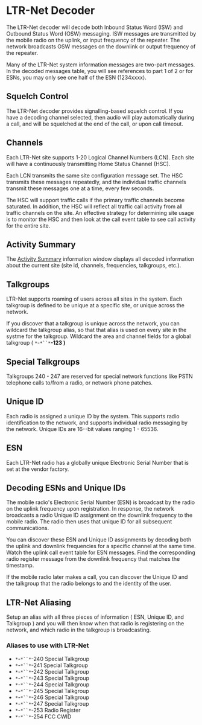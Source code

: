# LTR-Net Decoder #

The LTR-Net decoder will decode both Inbound Status Word (ISW) and Outbound Status Word (OSW) messaging.  ISW messages are transmitted by the mobile radio on the uplink, or input frequency of the repeater.  The network broadcasts OSW messages on the downlink or output frequency of the repeater.

Many of the LTR-Net system information messages are two-part messages.  In the decoded messages table, you will see references to part 1 of 2 or for ESNs, you may only see one half of the ESN (1234xxxx).

## Squelch Control ##

The LTR-Net decoder provides signalling-based squelch control.  If you have a decoding channel selected, then audio will play automatically during a call, and will be squelched at the end of the call, or upon call timeout.

## Channels ##

Each LTR-Net site supports 1-20 Logical Channel Numbers (LCN).  Each site will have a continuously transmitting Home Status Channel (HSC).

Each LCN transmits the same site configuration message set.  The HSC transmits these messages repeatedly, and the individual traffic channels transmit these messages one at a time, every few seconds.

The HSC will support traffic calls if the primary traffic channels become saturated.  In addition, the HSC will reflect all traffic call activity from all traffic channels on the site.  An effective strategy for determining site usage is to monitor the HSC and then look at the call event table to see call activity for the entire site.

## Activity Summary ##
The [Activity Summary](ActivitySummary.md) information window displays all decoded information about the current site (site id, channels, frequencies, talkgroups, etc.).

## Talkgroups ##

LTR-Net supports roaming of users across all sites in the system.  Each talkgroup is defined to be unique at a specific site, or unique across the network.

If you discover that a talkgroup is unique across the network, you can wildcard the talkgroup alias, so that that alias is used on every site in the systme for the talkgroup.  Wildcard the area and channel fields for a global talkgroup ( `*`-`*``*`**-123 )**

## Special Talkgroups ##

Talkgroups 240 - 247 are reserved for special network functions like PSTN telephone calls to/from a radio, or network phone patches.

## Unique ID ##
Each radio is assigned a unique ID by the system.  This supports radio identification to the network, and supports individual radio messaging by the network.  Unique IDs are 16--bit values ranging 1 - 65536.

## ESN ##
Each LTR-Net radio has a globally unique Electronic Serial Number that is set at the vendor factory.

## Decoding ESNs and Unique IDs ##

The mobile radio's Electronic Serial Number (ESN) is broadcast by the radio on the uplink frequency upon registration.  In response, the network broadcasts a radio Unique ID assignment on the downlink frequency to the mobile radio.  The radio then uses that unique ID for all subsequent communications.

You can discover these ESN and Unique ID assignments by decoding both the uplink and downlink frequencies for a specific channel at the same time.  Watch the uplink call event table for ESN messages.  Find the corresponding radio register message from the downlink frequency that matches the timestamp.

If the mobile radio later makes a call, you can discover the Unique ID and the talkgroup that the radio belongs to and the identity of the user.

## LTR-Net Aliasing ##

Setup an alias with all three pieces of information ( ESN, Unique ID,
and Talkgroup ) and you will then know when that radio is registering on the network, and which radio in the talkgroup is broadcasting.

### Aliases to use with LTR-Net ###

  * `*`-`*``*`-240 Special Talkgroup
  * `*`-`*``*`-241 Special Talkgroup
  * `*`-`*``*`-242 Special Talkgroup
  * `*`-`*``*`-243 Special Talkgroup
  * `*`-`*``*`-244 Special Talkgroup
  * `*`-`*``*`-245 Special Talkgroup
  * `*`-`*``*`-246 Special Talkgroup
  * `*`-`*``*`-247 Special Talkgroup
  * `*`-`*``*`-253 Radio Register
  * `*`-`*``*`-254 FCC CWID